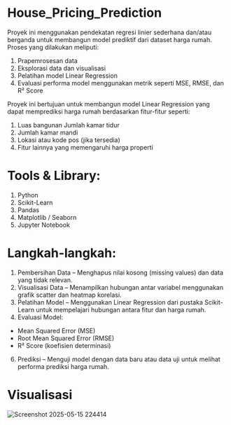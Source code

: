 # House_Pricing_Prediction
Proyek ini menggunakan pendekatan regresi linier sederhana dan/atau berganda untuk membangun model prediktif dari dataset harga rumah. Proses yang dilakukan meliputi:
  1. Prapemrosesan data
  2. Eksplorasi data dan visualisasi
  3. Pelatihan model Linear Regression
  4. Evaluasi performa model menggunakan metrik seperti MSE, RMSE, dan R² Score
     
Proyek ini bertujuan untuk membangun model Linear Regression yang dapat memprediksi harga rumah berdasarkan fitur-fitur seperti:  
  1. Luas bangunan  Jumlah kamar tidur  
  2. Jumlah kamar mandi  
  3. Lokasi atau kode pos (jika tersedia)  
  4. Fitur lainnya yang memengaruhi harga properti

# Tools & Library:
  1. Python
  2. Scikit-Learn
  3. Pandas
  4. Matplotlib / Seaborn
  5. Jupyter Notebook
     
# Langkah-langkah:
  1. Pembersihan Data – Menghapus nilai kosong (missing values) dan data yang tidak relevan.
  2. Visualisasi Data – Menampilkan hubungan antar variabel menggunakan grafik scatter dan heatmap korelasi.
  3. Pelatihan Model – Menggunakan Linear Regression dari pustaka Scikit-Learn untuk mempelajari hubungan antara fitur dan harga rumah.
  4. Evaluasi Model:
  * Mean Squared Error (MSE)
  * Root Mean Squared Error (RMSE)
  * R² Score (koefisien determinasi)
  6. Prediksi – Menguji model dengan data baru atau data uji untuk melihat performa prediksi harga rumah.

# Visualisasi
![Screenshot 2025-05-15 224414](https://github.com/user-attachments/assets/bd886e1b-e045-4210-b4c7-c2e3636f9737)


